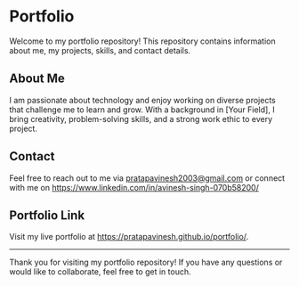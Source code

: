# Portfolio

Welcome to my portfolio repository! This repository contains information about me, my projects, skills, and contact details.

## About Me

I am passionate about technology and enjoy working on diverse projects that challenge me to learn and grow. With a background in [Your Field], I bring creativity, problem-solving skills, and a strong work ethic to every project.


## Contact

Feel free to reach out to me via pratapavinesh2003@gmail.com or connect with me on https://www.linkedin.com/in/avinesh-singh-070b58200/

## Portfolio Link

Visit my live portfolio at https://pratapavinesh.github.io/portfolio/.

---

Thank you for visiting my portfolio repository! If you have any questions or would like to collaborate, feel free to get in touch.
